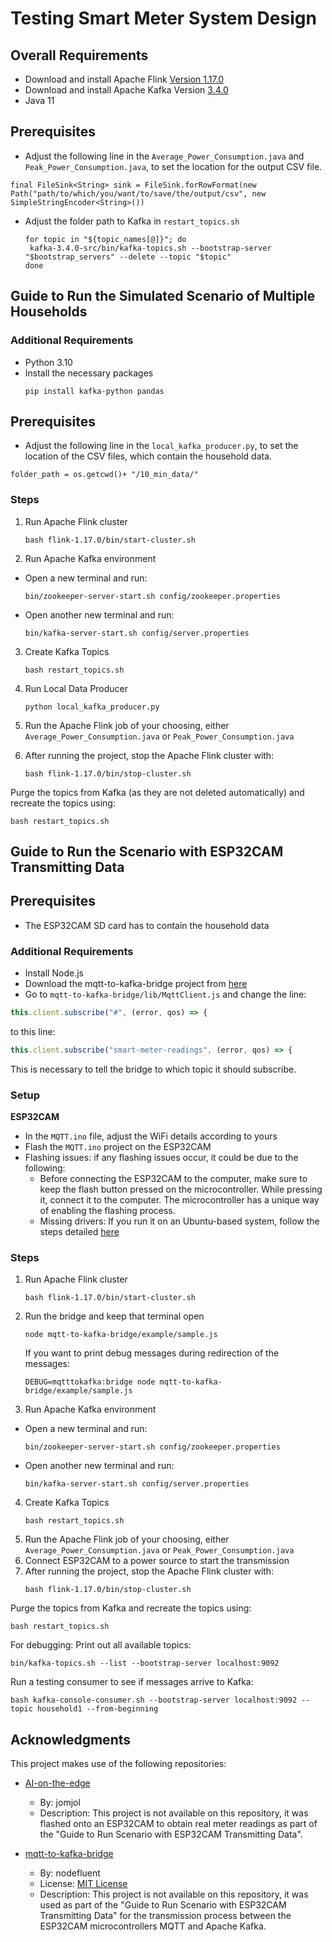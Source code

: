 # Testing Smart Meter System Design

## Overall Requirements
- Download and install Apache Flink [Version 1.17.0](https://flink.apache.org/downloads/)
- Download and install Apache Kafka Version [3.4.0](https://kafka.apache.org/downloads)
- Java 11
## Prerequisites
- Adjust the following line in the `Average_Power_Consumption.java` and `Peak_Power_Consumption.java`, to set the location for the output CSV file.
```
final FileSink<String> sink = FileSink.forRowFormat(new Path("path/to/which/you/want/to/save/the/output/csv", new SimpleStringEncoder<String>())
```
- Adjust the folder path to Kafka in `restart_topics.sh`
   ```
   for topic in "${topic_names[@]}"; do
    kafka-3.4.0-src/bin/kafka-topics.sh --bootstrap-server "$bootstrap_servers" --delete --topic "$topic"
   done
   ```
## Guide to Run the Simulated Scenario of Multiple Households

### Additional Requirements
- Python 3.10
- Install the necessary packages
   ```
  pip install kafka-python pandas
   ```

## Prerequisites
- Adjust the following line in the `local_kafka_producer.py`, to set the location of the CSV files, which contain the household data.
```
folder_path = os.getcwd()+ "/10_min_data/"
```
### Steps

1. Run Apache Flink cluster
   ```
   bash flink-1.17.0/bin/start-cluster.sh
   ```
2. Run Apache Kafka environment
- Open a new terminal and run:
  ```
  bin/zookeeper-server-start.sh config/zookeeper.properties
  ```
- Open another new terminal and run:
   ```
  bin/kafka-server-start.sh config/server.properties
   ```
3. Create Kafka Topics
   ```
   bash restart_topics.sh
   ```
4. Run Local Data Producer
   ```
   python local_kafka_producer.py
   ```
5. Run the Apache Flink job of your choosing, either `Average_Power_Consumption.java` or `Peak_Power_Consumption.java`

6. After running the project, stop the Apache Flink cluster with:
   ```
   bash flink-1.17.0/bin/stop-cluster.sh
   ```

Purge the topics from Kafka (as they are not deleted automatically) and recreate the topics using:
   ```
   bash restart_topics.sh
   ```


## Guide to Run the Scenario with ESP32CAM Transmitting Data
## Prerequisites
- The ESP32CAM SD card has to contain the household data
### Additional Requirements
- Install Node.js
- Download the mqtt-to-kafka-bridge project from [here](https://github.com/nodefluent/mqtt-to-kafka-bridge)
- Go to `mqtt-to-kafka-bridge/lib/MqttClient.js` and change the line:
 ```javascript
 this.client.subscribe("#", (error, qos) => {
 ```
 to this line:
 ```javascript
 this.client.subscribe("smart-meter-readings", (error, qos) => {
 ```
 This is necessary to tell the bridge to which topic it should subscribe.

### Setup

**ESP32CAM**
- In the `MQTT.ino` file, adjust the WiFi details according to yours
- Flash the `MQTT.ino` project on the ESP32CAM
- Flashing issues: if any flashing issues occur, it could be due to the following:
  - Before connecting the ESP32CAM to the computer, make sure to keep the flash button pressed on the microcontroller. While pressing it, connect it to the computer. The microcontroller has a unique way of enabling the flashing process.
  - Missing drivers: If you run it on an Ubuntu-based system, follow the steps detailed [here](https://github.com/juliagoda/CH341SER#tutorial-on-ubuntu)

### Steps

1. Run Apache Flink cluster
   ```
   bash flink-1.17.0/bin/start-cluster.sh
   ```
2. Run the bridge and keep that terminal open
   ```
   node mqtt-to-kafka-bridge/example/sample.js
   ```
   If you want to print debug messages during redirection of the messages:
   ```
   DEBUG=mqtttokafka:bridge node mqtt-to-kafka-bridge/example/sample.js
   ```
3. Run Apache Kafka environment
- Open a new terminal and run:
  ```
  bin/zookeeper-server-start.sh config/zookeeper.properties
  ```
- Open another new terminal and run:
   ```
  bin/kafka-server-start.sh config/server.properties
   ```
4. Create Kafka Topics
   ```
   bash restart_topics.sh
   ```
5. Run the Apache Flink job of your choosing, either `Average_Power_Consumption.java` or `Peak_Power_Consumption.java`
6. Connect ESP32CAM to a power source to start the transmission
7. After running the project, stop the Apache Flink cluster with:
   ```
   bash flink-1.17.0/bin/stop-cluster.sh
   ```

Purge the topics from Kafka and recreate the topics using:
   ```
   bash restart_topics.sh
   ```

For debugging:
Print out all available topics:
  ```
  bin/kafka-topics.sh --list --bootstrap-server localhost:9092
  ```

Run a testing consumer to see if messages arrive to Kafka:
  ```
  bash kafka-console-consumer.sh --bootstrap-server localhost:9092 --topic household1 --from-beginning
  ```

## Acknowledgments

This project makes use of the following repositories:

- [AI-on-the-edge](https://github.com/jomjol/AI-on-the-edge-device)
  - By: jomjol
  - Description: This project is not available on this repository, it was flashed onto an ESP32CAM to obtain real meter readings as part of the "Guide to Run Scenario with ESP32CAM Transmitting Data".

- [mqtt-to-kafka-bridge](https://github.com/nodefluent/mqtt-to-kafka-bridge)
  - By: nodefluent
  - License: [MIT License](https://github.com/nodefluent/mqtt-to-kafka-bridge/blob/master/LICENSE)
  - Description: This project is not available on this repository, it was used as part of the "Guide to Run Scenario with ESP32CAM Transmitting Data" for the transmission process between the ESP32CAM microcontrollers MQTT and Apache Kafka.
